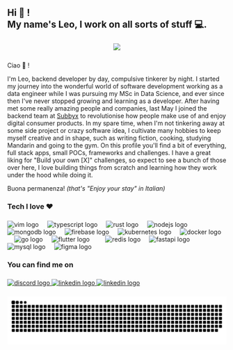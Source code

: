 <h2 align="left">Hi 👋 !<br>My name's Leo, I work on all sorts of stuff 💻.</h2>

###

<div align="center">
  <img height="200" src="https://media0.giphy.com/media/Q6r7Jj8VovpquBZfmE/giphy.gif?cid=ecf05e47ho1xm243ddg8k3tchjthu28b8ygrekl1mppbsznb&ep=v1_gifs_search&rid=giphy.gif&ct=g"  />
</div>

###

<p align="left">Ciao 👋 !
  
I'm Leo, backend developer by day, compulsive tinkerer by night. I started my journey into the wonderful world of software development working as a data engineer while I was pursuing my MSc in Data Science, and ever since then I've never stopped growing and learning as a developer. After having met some really amazing people and companies, last May I joined the backend team at <a href="https://www.subbyx.com/">Subbyx</a> to revolutionise how people make use of and enjoy digital consumer products. In my spare time, when I'm not tinkering away at some side project or crazy software idea, I cultivate many hobbies to keep myself creative and in shape, such as writing fiction, cooking, studying Mandarin and going to the gym. On this profile you'll find a bit of everything, full stack apps, small POCs, frameworks and challenges. I have a great liking for "Build your own [X]" challenges, so expect to see a bunch of those over here, I love building things from scratch and learning how they work under the hood while doing it.

Buona permanenza! _(that's "Enjoy your stay" in Italian)_

###

<h3 align="left">Tech I love ❤️</h3>

###

<div align="left">
  <img src="https://cdn.jsdelivr.net/gh/devicons/devicon/icons/vim/vim-original.svg" height="30" alt="vim logo"  />
  <img width="12" />
  <img src="https://cdn.jsdelivr.net/gh/devicons/devicon/icons/typescript/typescript-original.svg" height="30" alt="typescript logo"  />
  <img width="12" />
  <img src="https://cdn.jsdelivr.net/gh/devicons/devicon/icons/rust/rust-original.svg" height="30" alt="rust logo"  />
  <img width="12" />
  <img src="https://cdn.jsdelivr.net/gh/devicons/devicon/icons/nodejs/nodejs-original.svg" height="30" alt="nodejs logo"  />
  <img width="12" />
  <img src="https://cdn.jsdelivr.net/gh/devicons/devicon/icons/mongodb/mongodb-original.svg" height="30" alt="mongodb logo"  />
  <img width="12" />
  <img src="https://cdn.jsdelivr.net/gh/devicons/devicon/icons/firebase/firebase-plain.svg" height="30" alt="firebase logo"  />
  <img width="12" />
  <img src="https://cdn.jsdelivr.net/gh/devicons/devicon/icons/kubernetes/kubernetes-plain.svg" height="30" alt="kubernetes logo"  />
  <img width="12" />
  <img src="https://cdn.jsdelivr.net/gh/devicons/devicon/icons/docker/docker-original.svg" height="30" alt="docker logo"  />
  <img width="12" />
  <img src="https://cdn.jsdelivr.net/gh/devicons/devicon/icons/go/go-original.svg" height="30" alt="go logo"  />
  <img width="12" />
  <img src="https://cdn.jsdelivr.net/gh/devicons/devicon/icons/flutter/flutter-original.svg" height="30" alt="flutter logo"  />
  <img width="12" />
  <img width="12" />
  <img src="https://cdn.jsdelivr.net/gh/devicons/devicon/icons/redis/redis-original.svg" height="30" alt="redis logo"  />
  <img width="12" />
  <img src="https://cdn.jsdelivr.net/gh/devicons/devicon/icons/fastapi/fastapi-original.svg" height="30" alt="fastapi logo"  />
  <img width="12" />
  <img src="https://cdn.jsdelivr.net/gh/devicons/devicon/icons/mysql/mysql-original.svg" height="30" alt="mysql logo"  />
  <img width="12" />
  <img src="https://cdn.jsdelivr.net/gh/devicons/devicon/icons/figma/figma-original.svg" height="30" alt="figma logo"  />
</div>

###

<h3 align="left">You can find me on</h3>

###

<div align="left">
  <a href="https://discordapp.com/users/876164531305459805" target="_blank">
    <img src="https://img.shields.io/static/v1?message=Discord&logo=discord&label=&color=7289DA&logoColor=white&labelColor=&style=for-the-badge" height="35" alt="discord logo"  />
  </a>
  <a href="https://www.linkedin.com/in/leonardo-santangelo-b86860152/" target="_blank">
    <img src="https://img.shields.io/static/v1?message=LinkedIn&logo=linkedin&label=&color=0077B5&logoColor=white&labelColor=&style=for-the-badge" height="35" alt="linkedin logo"  />
  </a>
  <a href="https://medium.com/@leonardo_santangelo" target="_blank">
    <img src="https://img.shields.io/badge/Medium-12100E?style=for-the-badge&logo=medium&logoColor=white&labelColor=&style=for-the-badge" height="35" alt="linkedin logo"  />
  </a>
</div>

###

<img src="https://raw.githubusercontent.com/gooplancton/gooplancton/output/snake.svg" alt="Snake animation" />

###
